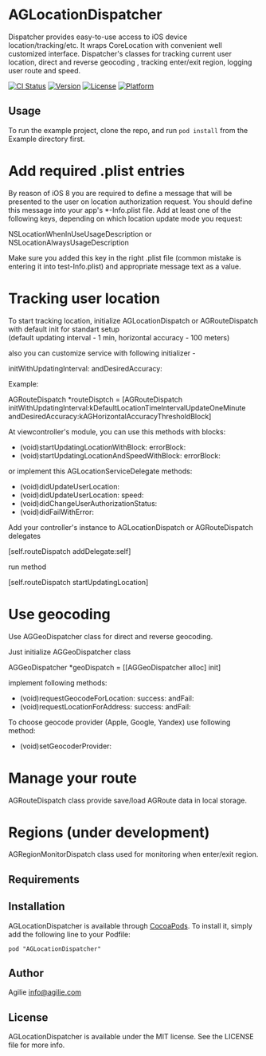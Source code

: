 # AGLocationDispatcher

Dispatcher provides easy-to-use access to iOS device location/tracking/etc. It wraps CoreLocation with convenient well customized interface. Dispatcher's classes for tracking current user location, direct and reverse geocoding , tracking enter/exit region, logging user route and speed.

[![CI Status](http://img.shields.io/travis/ideas-world/AGLocationDispatcher.svg?style=flat)](https://travis-ci.org/ideas-world/AGLocationDispatcher)
[![Version](https://img.shields.io/cocoapods/v/AGLocationDispatcher.svg?style=flat)](http://cocoadocs.org/docsets/AGLocationDispatcher)
[![License](https://img.shields.io/cocoapods/l/AGLocationDispatcher.svg?style=flat)](http://cocoadocs.org/docsets/AGLocationDispatcher)
[![Platform](https://img.shields.io/cocoapods/p/AGLocationDispatcher.svg?style=flat)](http://cocoadocs.org/docsets/AGLocationDispatcher)

## Usage

To run the example project, clone the repo, and run `pod install` from the Example directory first.

# Add required .plist entries
By reason of iOS 8 you are required to define a message that will be presented to the user on location authorization request. You should define this message into your app's *-Info.plist file. 
Add at least one of the following keys, depending on which location update mode you request:

NSLocationWhenInUseUsageDescription or NSLocationAlwaysUsageDescription

Make sure you added this key in the right .plist file (common mistake is entering it into test-Info.plist) and appropriate message text as a value.

# Tracking user location

To start tracking location, initialize AGLocationDispatch or AGRouteDispatch with default init for standart setup  
(default updating interval - 1 min, horizontal accuracy - 100 meters)

also you can customize service with following initializer -

initWithUpdatingInterval: andDesiredAccuracy:

Example:

AGRouteDispatch *routeDisptch = [AGRouteDispatch initWithUpdatingInterval:kDefaultLocationTimeIntervalUpdateOneMinute andDesiredAccuracy:kAGHorizontalAccuracyThresholdBlock]

At viewcontroller's module, you can use this methods with blocks:

- (void)startUpdatingLocationWithBlock: errorBlock:
- (void)startUpdatingLocationAndSpeedWithBlock: errorBlock:

or implement this AGLocationServiceDelegate methods:

- (void)didUpdateUserLocation:
- (void)didUpdateUserLocation: speed:
- (void)didChangeUserAuthorizationStatus:
- (void)didFailWithError:

Add your controller's instance to AGLocationDispatch or AGRouteDispatch delegates

[self.routeDispatch addDelegate:self]

run method

[self.routeDispatch startUpdatingLocation]

# Use geocoding

Use AGGeoDispatcher class for direct and reverse geocoding.

Just initialize AGGeoDispatcher class

AGGeoDispatcher *geoDispatch = [[AGGeoDispatcher alloc] init]

implement following methods:

- (void)requestGeocodeForLocation: success: andFail:
- (void)requestLocationForAddress: success: andFail:

To choose geocode provider (Apple, Google, Yandex) use following method:

- (void)setGeocoderProvider:

# Manage your route

AGRouteDispatch class provide save/load AGRoute data in local storage.

# Regions (under development)

AGRegionMonitorDispatch class used for monitoring when enter/exit region.

## Requirements

## Installation

AGLocationDispatcher is available through [CocoaPods](http://cocoapods.org). To install
it, simply add the following line to your Podfile:

    pod "AGLocationDispatcher"

## Author

Agilie info@agilie.com

## License

AGLocationDispatcher is available under the MIT license. See the LICENSE file for more info.

